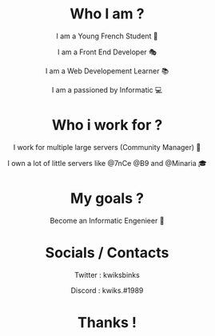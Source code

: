 <h1 align="center">Who I am ?</h1>
<p align="center">I am a Young French Student 🧢</p>
<p align="center">I am a Front End Developer 🎭</p>
<p align="center">I am a Web Developement Learner 📚</p>
<p align="center">I am a passioned by Informatic 💻</p>

<h1 align="center"> Who i work for ? </h1>
<p align="center">I work for multiple large servers (Community Manager) 📌</p>
<p align="center">I own a lot of little servers like @7nCe @B9 and @Minaria 🎓 </p>

<h1 align="center"> My goals ? </h1>
<p align="center"> Become an Informatic Engenieer 📝  </p>

<h1 align="center"> Socials / Contacts </h1>
<p align="center"> Twitter : kwiksbinks </p>
<p align="center"> Discord : kwiks.#1989 </p>

<h1 align="center"> Thanks ! </h1>
